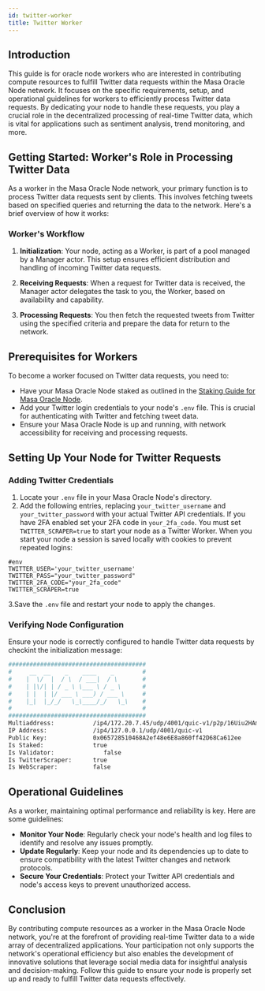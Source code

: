 ```yaml
---
id: twitter-worker
title: Twitter Worker
---
```


## Introduction

This guide is for oracle node workers who are interested in contributing compute resources to fulfill Twitter data requests within the Masa Oracle Node network. It focuses on the specific requirements, setup, and operational guidelines for workers to efficiently process Twitter data requests. By dedicating your node to handle these requests, you play a crucial role in the decentralized processing of real-time Twitter data, which is vital for applications such as sentiment analysis, trend monitoring, and more.

## Getting Started: Worker's Role in Processing Twitter Data

As a worker in the Masa Oracle Node network, your primary function is to process Twitter data requests sent by clients. This involves fetching tweets based on specified queries and returning the data to the network. Here's a brief overview of how it works:

### Worker's Workflow

1. **Initialization**: Your node, acting as a Worker, is part of a pool managed by a Manager actor. This setup ensures efficient distribution and handling of incoming Twitter data requests.

2. **Receiving Requests**: When a request for Twitter data is received, the Manager actor delegates the task to you, the Worker, based on availability and capability.

3. **Processing Requests**: You then fetch the requested tweets from Twitter using the specified criteria and prepare the data for return to the network.

## Prerequisites for Workers

To become a worker focused on Twitter data requests, you need to:

- Have your Masa Oracle Node staked as outlined in the [Staking Guide for Masa Oracle Node](staking-guide.md).
- Add your Twitter login credentials to your node's `.env` file. This is crucial for authenticating with Twitter and fetching tweet data.
- Ensure your Masa Oracle Node is up and running, with network accessibility for receiving and processing requests.

## Setting Up Your Node for Twitter Requests

### Adding Twitter Credentials

1. Locate your `.env` file in your Masa Oracle Node's directory.
2. Add the following entries, replacing `your_twitter_username` and `your_twitter_password` with your actual Twitter API credentials. If you have 2FA enabled set your 2FA code in `your_2fa_code`. You must set `TWITTER_SCRAPER=true` to start your node as a Twitter Worker. When you start your node a session is saved locally with cookies to prevent repeated logins:

```shell
#env
TWITTER_USER='your_twitter_username'
TWITTER_PASS="your_twitter_password"
TWITTER_2FA_CODE="your_2fa_code"
TWITTER_SCRAPER=true
```

3.Save the `.env` file and restart your node to apply the changes.

### Verifying Node Configuration

Ensure your node is correctly configured to handle Twitter data requests by checkint the initialization message:

```bash
#######################################
#     __  __    _    ____    _        #
#    |  \/  |  / \  / ___|  / \       #
#    | |\/| | / _ \ \___ \ / _ \      #
#    | |  | |/ ___ \ ___) / ___ \     #
#    |_|  |_/_/   \_\____/_/   \_\    #
#                                     #
#######################################
Multiaddress:           /ip4/172.20.7.45/udp/4001/quic-v1/p2p/16Uiu2HAm28dTN2WVWD2y2bjzwPdym59XASDfQsSktCtejtNR9Vox
IP Address:             /ip4/127.0.0.1/udp/4001/quic-v1
Public Key:             0x065728510468A2ef48e6E8a860ff42D68Ca612ee
Is Staked:              true
Is Validator:              false
Is TwitterScraper:      true
Is WebScraper:          false
```

## Operational Guidelines

As a worker, maintaining optimal performance and reliability is key. Here are some guidelines:

- **Monitor Your Node**: Regularly check your node's health and log files to identify and resolve any issues promptly.
- **Update Regularly**: Keep your node and its dependencies up to date to ensure compatibility with the latest Twitter changes and network protocols.
- **Secure Your Credentials**: Protect your Twitter API credentials and node's access keys to prevent unauthorized access.

## Conclusion

By contributing compute resources as a worker in the Masa Oracle Node network, you're at the forefront of providing real-time Twitter data to a wide array of decentralized applications. Your participation not only supports the network's operational efficiency but also enables the development of innovative solutions that leverage social media data for insightful analysis and decision-making. Follow this guide to ensure your node is properly set up and ready to fulfill Twitter data requests effectively.
